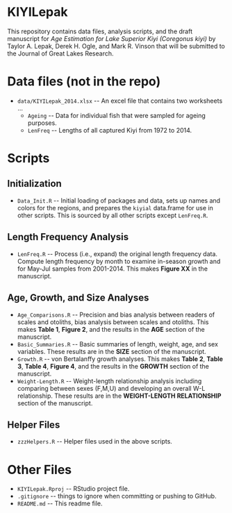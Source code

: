 KIYILepak
=========

This repository contains data files, analysis scripts, and the draft manuscript for *Age Estimation for Lake Superior Kiyi (Coregonus kiyi)* by Taylor A. Lepak, Derek H. Ogle, and Mark R. Vinson that will be submitted to the Journal of Great Lakes Research.


# Data files (not in the repo)
* `data/KIYILepak_2014.xlsx` -- An excel file that contains two worksheets ...
    * `Ageing` -- Data for individual fish that were sampled for ageing purposes.
    * `LenFreq` -- Lengths of all captured Kiyi from 1972 to 2014.


# Scripts
## Initialization
* `Data_Init.R` -- Initial loading of packages and data, sets up names and colors for the regions, and prepares the `kiyial` data.frame for use in other scripts.  This is sourced by all other scripts except `LenFreq.R`.

## Length Frequency Analysis
* `LenFreq.R` -- Process (i.e., expand) the original length frequency data.  Compute length frequency by month to examine in-season growth and for May-Jul samples from 2001-2014.  This makes **Figure XX** in the manuscript.

## Age, Growth, and Size Analyses
* `Age_Comparisons.R` -- Precision and bias analysis between readers of scales and otoliths, bias analysis between scales and otoliths.  This makes **Table 1**, **Figure 2**, and the results in the **AGE** section of the manuscript.
* `Basic_Summaries.R` -- Basic summaries of length, weight, age, and sex variables.  These results are in the **SIZE** section of the manuscript.
* `Growth.R` -- von Bertalanffy growth analyses.  This makes **Table 2**, **Table 3**, **Table 4**,  **Figure 4**, and the results in the **GROWTH** section of the manuscript.
* `Weight-Length.R` -- Weight-length relationship analysis including comparing between sexes (F,M,U) and developing an overall W-L relationship.  These results are in the **WEIGHT-LENGTH RELATIONSHIP** section of the manuscript.

## Helper Files
* `zzzHelpers.R` -- Helper files used in the above scripts.


# Other Files
* `KIYILepak.Rproj` -- RStudio project file.
* `.gitignore` -- things to ignore when committing or pushing to GitHub.
* `README.md` -- This readme file.
